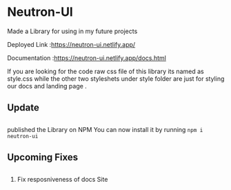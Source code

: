# Neutron-UI
Made a Library for using in my future projects 

Deployed Link :https://neutron-ui.netlify.app/

Documentation :https://neutron-ui.netlify.app/docs.html

If you are looking for the code raw css file of this library its named as style.css
while the other two styleshets under style folder are just for styling our docs and landing page .

## Update <h2>
 published the Library on NPM You can now install it by running ```npm i neutron-ui```
 
## Upcoming Fixes <h2>
 1. Fix resposniveness of docs Site
 
